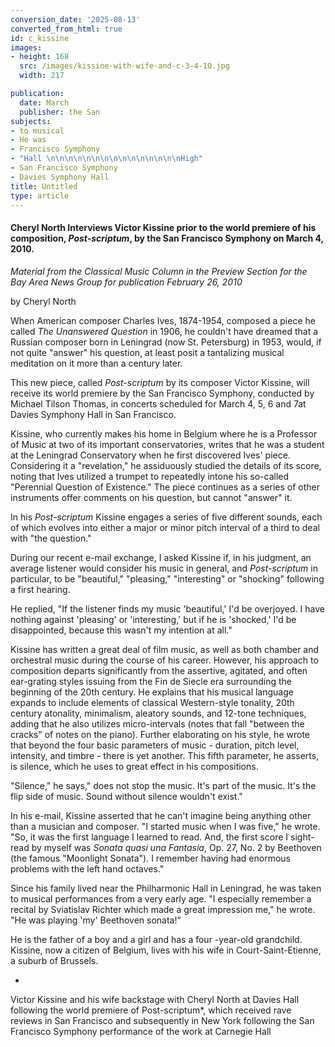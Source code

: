 ```yaml
---
conversion_date: '2025-08-13'
converted_from_html: true
id: c_kissine
images:
- height: 168
  src: /images/kissine-with-wife-and-c-3-4-10.jpg
  width: 217

publication:
  date: March
  publisher: the San
subjects:
- to musical
- He was
- Francisco Symphony
- "Hall \n\n\n\n\n\n\n\n\n\n\n\n\n\n\nHigh"
- San Francisco Symphony
- Davies Symphony Hall
title: Untitled
type: article
---
```


#### **Cheryl North Interviews Victor Kissine prior to the world premiere of his composition, *Post-scriptum*, by the San Francisco Symphony on March 4, 2010.**

*Material from the Classical Music Column in the Preview Section for the Bay Area News Group for publication February 26, 2010*

by Cheryl North

When American composer Charles Ives, 1874-1954, composed a piece he called *The Unanswered Question* in 1906, he couldn't have dreamed that a Russian composer born in Leningrad (now St. Petersburg) in 1953, would, if not quite "answer" his question, at least posit a tantalizing musical meditation on it more than a century later.

 This new piece, called *Post-scriptum* by its composer Victor Kissine, will receive its world premiere by the San Francisco Symphony, conducted by Michael Tilson Thomas, in concerts scheduled for March 4, 5, 6 and 7at Davies Symphony Hall in San Francisco.

 Kissine, who currently makes his home in Belgium where he is a Professor of Music at two of its important conservatories, writes that he was a student at the Leningrad Conservatory when he first discovered Ives' piece. Considering it a "revelation," he assiduously studied the details of its score, noting that Ives utilized a trumpet to repeatedly intone his so-called "Perennial Question of Existence." The piece continues as a series of other instruments offer comments on his question, but cannot "answer" it.

 In his *Post-scriptum* Kissine engages a series of five different sounds, each of which evolves into either a major or minor pitch interval of a third to deal with "the question."

 During our recent e-mail exchange, I asked Kissine if, in his judgment, an average listener would consider his music in general, and *Post-scriptum* in particular, to be "beautiful," "pleasing," "interesting" or "shocking" following a first hearing.

 He replied, "If the listener finds my music 'beautiful,' I'd be overjoyed. I have nothing against 'pleasing' or 'interesting,' but if he is 'shocked,' I'd be disappointed, because this wasn't my intention at all."

 Kissine has written a great deal of film music, as well as both chamber and orchestral music during the course of his career. However, his approach to composition departs significantly from the assertive, agitated, and often ear-grating styles issuing from the Fin de Siecle era surrounding the beginning of the 20th century. He explains that his musical language expands to include elements of classical Western-style tonality, 20th century atonality, minimalism, aleatory sounds, and 12-tone techniques, adding that he also utilizes micro-intervals (notes that fall "between the cracks" of notes on the piano). Further elaborating on his style, he wrote that beyond the four basic parameters of music - duration, pitch level, intensity, and timbre - there is yet another. This fifth parameter, he asserts, is silence, which he uses to great effect in his compositions.

 "Silence," he says," does not stop the music. It's part of the music. It's the flip side of music. Sound without silence wouldn't exist."

 In his e-mail, Kissine asserted that he can't imagine being anything other than a musician and composer. "I started music when I was five," he wrote. "So, it was the first language I learned to read. And, the first score I sight-read by myself was *Sonata quasi una Fantasia*, Op. 27, No. 2 by Beethoven (the famous "Moonlight Sonata"). I remember having had enormous problems with the left hand octaves."

 Since his family lived near the Philharmonic Hall in Leningrad, he was taken to musical performances from a very early age. "I especially remember a recital by Sviatislav Richter which made a great impression me," he wrote. "He was playing 'my' Beethoven sonata!"

 He is the father of a boy and a girl and has a four -year-old grandchild. Kissine, now a citizen of Belgium, lives with his wife in Court-Saint-Etienne, a suburb of Brussels.

*

Victor Kissine and his wife backstage with Cheryl North at Davies Hall following the
world premiere of Post-scriptum*,
 which received rave reviews in San Francisco
and subsequently in New York following the San Francisco Symphony performance
 of the work at Carnegie Hall

